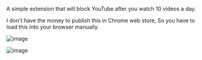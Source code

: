 A simple extension that will block YouTube after you watch 10 videos a day.

I don't have the money to publish this in Chrome web store,
So you have to load this into your browser manually.

![image](https://github.com/user-attachments/assets/aa9f06d4-397e-4e5f-a014-8bc59ac72641)

![image](https://github.com/user-attachments/assets/2827b9a3-5660-409d-8c8b-0069b2bef0ef)
